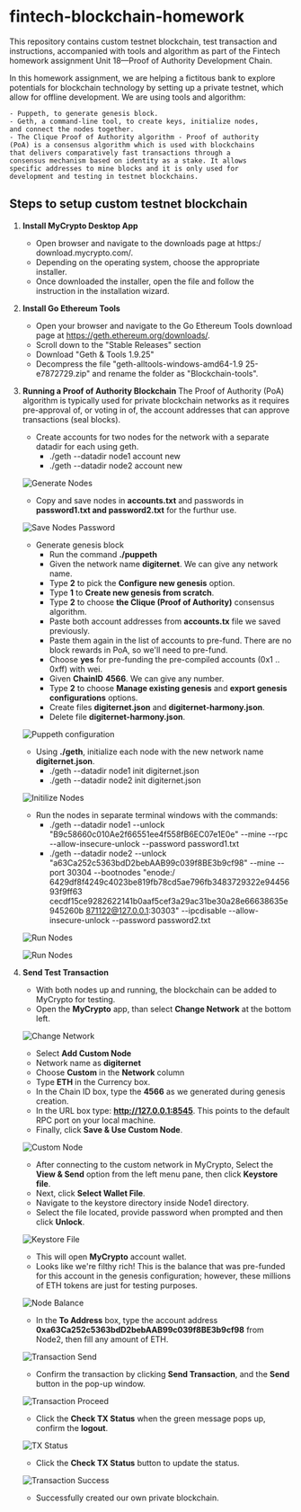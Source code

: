 # fintech-blockchain-homework

This repository contains custom testnet blockchain, test transaction
and instructions, accompanied with tools and algorithm as part 
of the Fintech homework assignment Unit 18—Proof of Authority
Development Chain.

In this homework assignment, we are helping a fictitous bank to
explore potentials for blockchain technology by setting up a private
testnet, which allow for offline development.
 We are using tools and algorithm:

    - Puppeth, to generate genesis block.
    - Geth, a command-line tool, to create keys, initialize nodes,
    and connect the nodes together.
    - The Clique Proof of Authority algorithm - Proof of authority
    (PoA) is a consensus algorithm which is used with blockchains
    that delivers comparatively fast transactions through a
    consensus mechanism based on identity as a stake. It allows
    specific addresses to mine blocks and it is only used for
    development and testing in testnet blockchains.

## Steps to setup custom testnet blockchain

1. **Install MyCrypto Desktop App**
    - Open browser and navigate to the downloads page at https:/
    download.mycrypto.com/.
    - Depending on the operating system, choose the appropriate
    installer.
    - Once downloaded the installer, open the file and follow the
    instruction in the installation wizard.

2. **Install Go Ethereum Tools** 
    - Open your browser and navigate to the Go Ethereum Tools
    download page at https://geth.ethereum.org/downloads/.
    - Scroll down to the "Stable Releases" section
    - Download "Geth & Tools 1.9.25"
    - Decompress the file "geth-alltools-windows-amd64-1.9
    25-e7872729.zip" and rename the folder as "Blockchain-tools".

3. **Running a Proof of Authority Blockchain**
    The Proof of Authority (PoA) algorithm is typically used 
    for private blockchain networks as it requires pre-approval 
    of, or voting in of, the account addresses that can 
    approve transactions (seal blocks).

    - Create accounts for two nodes for the network with a 
    separate datadir for each using geth.
        - ./geth --datadir node1 account new
        - ./geth --datadir node2 account new

    ![Generate Nodes](./Screenshots/generate_nodes.png)
    
    - Copy and save nodes in **accounts.txt** and passwords 
    in **password1.txt and password2.txt** for the furthur use.

    ![Save Nodes Password](./Screenshots/save_nodes_password.png)

    - Generate genesis block
        - Run the command **./puppeth**
        - Given the network name **digiternet**. We can give 
        any network name.
        - Type **2** to pick the **Configure new genesis** option.
        - Type **1** to **Create new genesis from scratch**.
        - Type **2** to choose **the Clique (Proof of Authority)**
        consensus algorithm.
        - Paste both account addresses from **accounts.tx** file 
        we saved previously.
        - Paste them again in the list of accounts to 
        pre-fund. There are no block rewards in PoA, so we'll
        need to pre-fund.
        - Choose **yes** for pre-funding the pre-compiled 
        accounts (0x1 .. 0xff) with wei.
        - Given **ChainID** **4566**. We can give any number.
        - Type **2** to choose **Manage existing genesis** 
        and **export genesis configurations** options.
        - Create files **digiternet.json** and 
        **digiternet-harmony.json**.
        - Delete file **digiternet-harmony.json**.
       
    ![Puppeth configuration](./Screenshots/puppeth.png)

    - Using **./geth**, initialize each node with the new 
    network name **digiternet.json**.
        - ./geth --datadir node1 init digiternet.json
        - ./geth --datadir node2 init digiternet.json

    ![Initilize Nodes](./Screenshots/initialize_nodes.png)

    - Run the nodes in separate terminal windows with the commands:
        - ./geth --datadir node1 --unlock
        "B9c58660c010Ae2f66551ee4f558fB6EC07e1E0e" --mine --rpc
        --allow-insecure-unlock --password password1.txt
        - ./geth --datadir node2 --unlock
        "a63Ca252c5363bdD2bebAAB99c039f8BE3b9cf98" --mine --port
        30304 --bootnodes "enode:/
        6429df8f4249c4023be819fb78cd5ae796fb3483729322e9445693f9ff63
        cecdf15ce9282622141b0aaf5cef3a29ac31be30a28e66638635e945260b
        871122@127.0.0.1:30303" --ipcdisable --allow-insecure-unlock
        --password password2.txt

    ![Run Nodes](./Screenshots/run_nodes.png)

    ![Run Nodes](./Screenshots/run_nodes2.png)

4. **Send Test Transaction**
    - With both nodes up and running, the blockchain can be added to
    MyCrypto for testing.
    - Open the **MyCrypto** app, than select **Change Network** at
    the bottom left.

    ![Change Network](./Screenshots/change_network.png)

    - Select **Add Custom Node**
    - Network name as **digiternet**
    - Choose **Custom** in the **Network** column
    -  Type **ETH** in the Currency box.
    - In the Chain ID box, type the **4566** as we generated during
    genesis creation.
    - In the URL box type: **http://127.0.0.1:8545**. This points to
    the default RPC port on your local machine.
    - Finally, click **Save & Use Custom Node**.

    ![Custom Node](./Screenshots/custom_node.png)

    - After connecting to the custom network in MyCrypto, Select the
    **View & Send** option from the left menu pane, then click
    **Keystore file**.
    - Next, click **Select Wallet File**.
    - Navigate to the keystore directory inside Node1 directory.
    - Select the file located, provide password when prompted and
    then click **Unlock**.

    ![Keystore File](./Screenshots/unlock_keystore.png)
    - This will open **MyCrypto** account wallet.
    - Looks like we're filthy rich! This is the balance that was
    pre-funded for this account in the genesis configuration;
    however, these millions of ETH tokens are just for testing
    purposes.

    ![Node Balance](./Screenshots/node_balance.png)

    - In the **To Address** box, type the account address
    **0xa63Ca252c5363bdD2bebAAB99c039f8BE3b9cf98** from Node2, then
    fill any amount of ETH.
    
    ![Transaction Send](./Screenshots/transaction_send.png)

    - Confirm the transaction by clicking **Send Transaction**, and
    the **Send** button in the pop-up window.

    ![Transaction Proceed](./Screenshots/transaction_send2.png)

    - Click the **Check TX Status** when the green message pops up,
    confirm the **logout**.

    ![TX Status](./Screenshots/tx_status.png)

    - Click the **Check TX Status** button to update the status.

    ![Transaction Success](./Screenshots/transaction_success.png)

    - Successfully created our own private blockchain.



